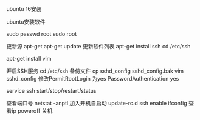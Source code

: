 ubuntu 16安装

ubuntu安装软件

sudo passwd root
sudo root

更新源
apt-get 
apt-get update 更新软件列表
apt-get install ssh
cd /etc/ssh

apt-get install vim

开启SSH服务
cd /etc/ssh
备份文件
cp sshd_config sshd_config.bak
vim sshd_config
修改PermitRootLogin 为yes
PasswordAuthentication yes

service ssh start/stop/restart/status

查看端口号 netstat -anptl
加入开机自启动
update-rc.d ssh enable
ifconfig 查看ip
poweroff 关机
